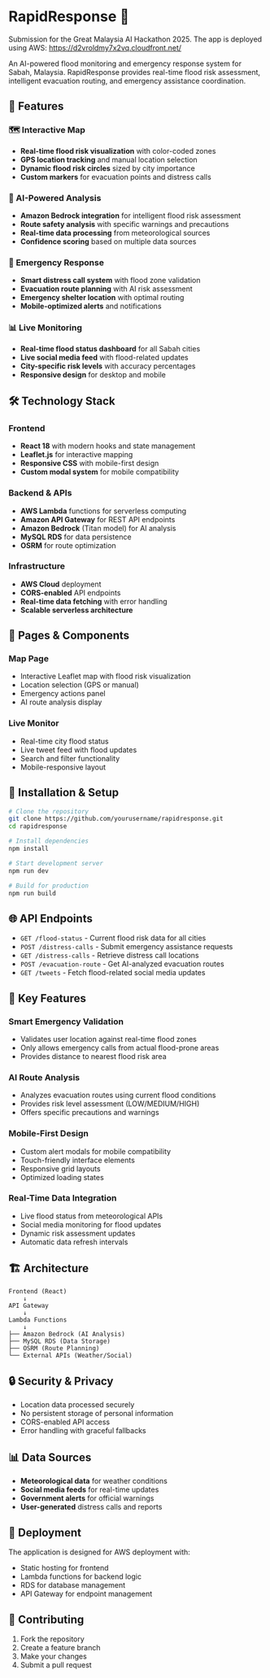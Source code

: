 # RapidResponse 🌊

Submission for the Great Malaysia AI Hackathon 2025. The app is deployed using AWS: https://d2vroldmy7x2vq.cloudfront.net/

An AI-powered flood monitoring and emergency response system for Sabah, Malaysia. RapidResponse provides real-time flood risk assessment, intelligent evacuation routing, and emergency assistance coordination.

## 🚀 Features

### 🗺️ Interactive Map
- **Real-time flood risk visualization** with color-coded zones
- **GPS location tracking** and manual location selection
- **Dynamic flood risk circles** sized by city importance
- **Custom markers** for evacuation points and distress calls

### 🤖 AI-Powered Analysis
- **Amazon Bedrock integration** for intelligent flood risk assessment
- **Route safety analysis** with specific warnings and precautions
- **Real-time data processing** from meteorological sources
- **Confidence scoring** based on multiple data sources

### 🚨 Emergency Response
- **Smart distress call system** with flood zone validation
- **Evacuation route planning** with AI risk assessment
- **Emergency shelter location** with optimal routing
- **Mobile-optimized alerts** and notifications

### 📊 Live Monitoring
- **Real-time flood status dashboard** for all Sabah cities
- **Live social media feed** with flood-related updates
- **City-specific risk levels** with accuracy percentages
- **Responsive design** for desktop and mobile

## 🛠️ Technology Stack

### Frontend
- **React 18** with modern hooks and state management
- **Leaflet.js** for interactive mapping
- **Responsive CSS** with mobile-first design
- **Custom modal system** for mobile compatibility

### Backend & APIs
- **AWS Lambda** functions for serverless computing
- **Amazon API Gateway** for REST API endpoints
- **Amazon Bedrock** (Titan model) for AI analysis
- **MySQL RDS** for data persistence
- **OSRM** for route optimization

### Infrastructure
- **AWS Cloud** deployment
- **CORS-enabled** API endpoints
- **Real-time data fetching** with error handling
- **Scalable serverless architecture**

## 📱 Pages & Components

### Map Page
- Interactive Leaflet map with flood risk visualization
- Location selection (GPS or manual)
- Emergency actions panel
- AI route analysis display

### Live Monitor
- Real-time city flood status
- Live tweet feed with flood updates
- Search and filter functionality
- Mobile-responsive layout

## 🔧 Installation & Setup

```bash
# Clone the repository
git clone https://github.com/yourusername/rapidresponse.git
cd rapidresponse

# Install dependencies
npm install

# Start development server
npm run dev

# Build for production
npm run build
```

## 🌐 API Endpoints

- `GET /flood-status` - Current flood risk data for all cities
- `POST /distress-calls` - Submit emergency assistance requests
- `GET /distress-calls` - Retrieve distress call locations
- `POST /evacuation-route` - Get AI-analyzed evacuation routes
- `GET /tweets` - Fetch flood-related social media updates

## 🎯 Key Features

### Smart Emergency Validation
- Validates user location against real-time flood zones
- Only allows emergency calls from actual flood-prone areas
- Provides distance to nearest flood risk area

### AI Route Analysis
- Analyzes evacuation routes using current flood conditions
- Provides risk level assessment (LOW/MEDIUM/HIGH)
- Offers specific precautions and warnings

### Mobile-First Design
- Custom alert modals for mobile compatibility
- Touch-friendly interface elements
- Responsive grid layouts
- Optimized loading states

### Real-Time Data Integration
- Live flood status from meteorological APIs
- Social media monitoring for flood updates
- Dynamic risk assessment updates
- Automatic data refresh intervals

## 🏗️ Architecture

```
Frontend (React)
    ↓
API Gateway
    ↓
Lambda Functions
    ↓
├── Amazon Bedrock (AI Analysis)
├── MySQL RDS (Data Storage)
├── OSRM (Route Planning)
└── External APIs (Weather/Social)
```

## 🔒 Security & Privacy

- Location data processed securely
- No persistent storage of personal information
- CORS-enabled API access
- Error handling with graceful fallbacks

## 📊 Data Sources

- **Meteorological data** for weather conditions
- **Social media feeds** for real-time updates
- **Government alerts** for official warnings
- **User-generated** distress calls and reports

## 🚀 Deployment

The application is designed for AWS deployment with:
- Static hosting for frontend
- Lambda functions for backend logic
- RDS for database management
- API Gateway for endpoint management

## 🤝 Contributing

1. Fork the repository
2. Create a feature branch
3. Make your changes
4. Submit a pull request
